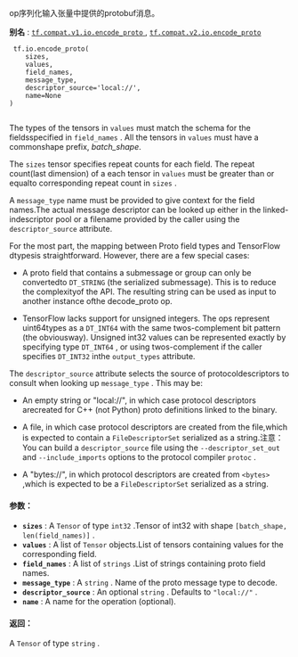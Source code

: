 op序列化输入张量中提供的protobuf消息。

**别名** : [ `tf.compat.v1.io.encode_proto` ](/api_docs/python/tf/io/encode_proto), [ `tf.compat.v2.io.encode_proto` ](/api_docs/python/tf/io/encode_proto)

```
 tf.io.encode_proto(
    sizes,
    values,
    field_names,
    message_type,
    descriptor_source='local://',
    name=None
)
 
```

The types of the tensors in  `values`  must match the schema for the fieldsspecified in  `field_names` . All the tensors in  `values`  must have a commonshape prefix, *batch_shape*.

The  `sizes`  tensor specifies repeat counts for each field.  The repeat count(last dimension) of a each tensor in  `values`  must be greater than or equalto corresponding repeat count in  `sizes` .

A  `message_type`  name must be provided to give context for the field names.The actual message descriptor can be looked up either in the linked-indescriptor pool or a filename provided by the caller using the `descriptor_source`  attribute.

For the most part, the mapping between Proto field types and TensorFlow dtypesis straightforward. However, there are a few special cases:

- A proto field that contains a submessage or group can only be convertedto  `DT_STRING`  (the serialized submessage). This is to reduce the complexityof the API. The resulting string can be used as input to another instance ofthe decode_proto op.


- TensorFlow lacks support for unsigned integers. The ops represent uint64types as a  `DT_INT64`  with the same twos-complement bit pattern (the obviousway). Unsigned int32 values can be represented exactly by specifying type `DT_INT64` , or using twos-complement if the caller specifies  `DT_INT32`  inthe  `output_types`  attribute.


The  `descriptor_source`  attribute selects the source of protocoldescriptors to consult when looking up  `message_type` . This may be:

- An empty string  or "local://", in which case protocol descriptors arecreated for C++ (not Python) proto definitions linked to the binary.


- A file, in which case protocol descriptors are created from the file,which is expected to contain a  `FileDescriptorSet`  serialized as a string.注意：You can build a  `descriptor_source`  file using the  `--descriptor_set_out` and  `--include_imports`  options to the protocol compiler  `protoc` .


- A "bytes://<bytes>", in which protocol descriptors are created from  `<bytes>` ,which is expected to be a  `FileDescriptorSet`  serialized as a string.</bytes>


#### 参数：
- **`sizes`** : A  `Tensor`  of type  `int32` .Tensor of int32 with shape  `[batch_shape, len(field_names)]` .
- **`values`** : A list of  `Tensor`  objects.List of tensors containing values for the corresponding field.
- **`field_names`** : A list of  `strings` .List of strings containing proto field names.
- **`message_type`** : A  `string` . Name of the proto message type to decode.
- **`descriptor_source`** : An optional  `string` . Defaults to  `"local://"` .
- **`name`** : A name for the operation (optional).


#### 返回：
A  `Tensor`  of type  `string` .

